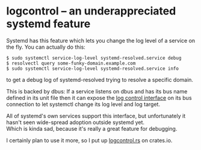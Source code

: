 # logcontrol – an underappreciated systemd feature

Systemd has this feature which lets you change the log level of a service on the fly.
You can actually do this:

```console
$ sudo systemctl service-log-level systemd-resolved.service debug
$ resolvectl query some-funky-domain.example.com
$ sudo systemctl service-log-level systemd-resolved.service info
```

to get a debug log of systemd-resolved trying to resolve a specific domain.

This is backed by dbus: If a service listens on dbus and has its bus name defined in its unit file then it can expose the [log control interface](https://www.freedesktop.org/software/systemd/man/latest/org.freedesktop.LogControl1.html#) on its bus connection to let systemctl change its log level and log target.

All of systemd's own services support this interface, but unfortunately it hasn't seen wide-spread adoption outside systemd yet.  
Which is kinda sad, because it's really a great feature for debugging.

I certainly plan to use it more, so I put up [logcontrol.rs](https://github.com/swsnr/logcontrol.rs) on crates.io.
